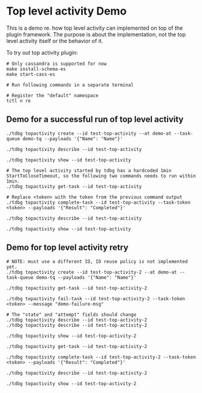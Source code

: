 # Top level activity Demo

This is a demo re. how top level activity can implemented on top of the plugin framework. The purpose is about the implementation, not the top level activity itself or the behavior of it.

To try out top activity plugin:

```
# Only cassandra is supported for now
make install-schema-es
make start-cass-es
```

```
# Run following commands in a separate terminal

# Register the "default" namespace
tctl n re 
```

## Demo for a successful run of top level activity
```
./tdbg topactivity create --id test-top-activity --at demo-at --task-queue demo-tq --payloads '{"Name": "Name"}'

./tdbg topactivity describe --id test-top-activity

./tdbg topactivity show --id test-top-activity

# The top level activity started by tdbg has a hardcoded 1min StartToCloseTimeout, so the following two commands needs to run within 1min.
./tdbg topactivity get-task --id test-top-activity

# Replace <token> with the token from the previous command output
./tdbg topactivity complete-task --id test-top-activity --task-token <token> --payloads '{"Result": "Completed"}'

./tdbg topactivity describe --id test-top-activity

./tdbg topactivity show --id test-top-activity
```

## Demo for top level activity retry
```
# NOTE: must use a different ID, ID reuse policy is not implemented yet.
./tdbg topactivity create --id test-top-activity-2 --at demo-at --task-queue demo-tq --payloads '{"Name": "Name"}'

./tdbg topactivity get-task --id test-top-activity-2

./tdbg topactivity fail-task --id test-top-activity-2 --task-token <token> --message "demo-failure-msg"

# The "state" and "attempt" fields should change
./tdbg topactivity describe --id test-top-activity-2
./tdbg topactivity describe --id test-top-activity-2

./tdbg topactivity show --id test-top-activity-2

./tdbg topactivity get-task --id test-top-activity-2

./tdbg topactivity complete-task --id test-top-activity-2 --task-token <token> --payloads '{"Result": "Completed"}'

./tdbg topactivity describe --id test-top-activity-2

./tdbg topactivity show --id test-top-activity-2
```